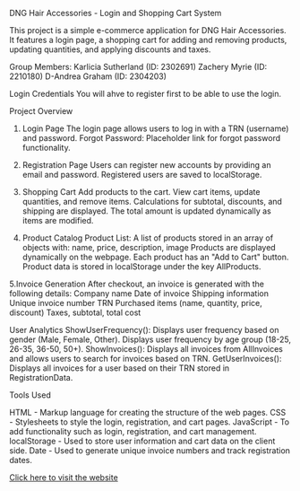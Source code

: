DNG Hair Accessories - Login and Shopping Cart System

This project is a simple e-commerce application for DNG Hair Accessories. It features a login page, a shopping cart for adding and removing products, updating quantities, and applying discounts and taxes.

Group Members:
Karlicia Sutherland (ID: 2302691)
Zachery Myrie (ID: 2210180)
D-Andrea Graham (ID: 2304203)

Login Credentials 
You will ahve to register  first to be able to use the login.

Project Overview
1. Login Page
The login page allows users to log in with a TRN (username) and password.
Forgot Password: Placeholder link for forgot password functionality.
2. Registration Page
Users can register new accounts by providing an email and password.
Registered users are saved to localStorage.
3. Shopping Cart
Add products to the cart.
View cart items, update quantities, and remove items.
Calculations for subtotal, discounts, and shipping are displayed.
The total amount is updated dynamically as items are modified.

5. Product Catalog
Product List: A list of products stored in an array of objects with:
name, price, description, image
Products are displayed dynamically on the webpage.
Each product has an "Add to Cart" button.
Product data is stored in localStorage under the key AllProducts.

5.Invoice Generation
After checkout, an invoice is generated with the following details:
Company name
Date of invoice
Shipping information
Unique invoice number
TRN
Purchased items (name, quantity, price, discount)
Taxes, subtotal, total cost

User Analytics
ShowUserFrequency():
Displays user frequency based on gender (Male, Female, Other).
Displays user frequency by age group (18-25, 26-35, 36-50, 50+).
ShowInvoices():
Displays all invoices from AllInvoices and allows users to search for invoices based on TRN.
GetUserInvoices():
Displays all invoices for a user based on their TRN stored in RegistrationData.



Tools  Used

HTML - Markup language for creating the structure of the web pages.
CSS - Stylesheets to style the login, registration, and cart pages.
JavaScript - To add functionality such as login, registration, and cart management.
localStorage - Used to store user information and cart data on the client side.
Date - Used to generate unique invoice numbers and track registration dates.

[Click here to visit the website](https://kay-2003.github.io/Web_Programming-GroupAssignment/)

